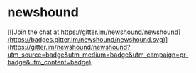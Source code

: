 # newshound

[![Join the chat at https://gitter.im/newshound/newshound](https://badges.gitter.im/newshound/newshound.svg)](https://gitter.im/newshound/newshound?utm_source=badge&utm_medium=badge&utm_campaign=pr-badge&utm_content=badge)